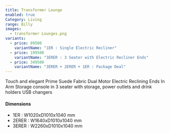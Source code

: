 ```yaml
---
title: Transformer Lounge
enabled: true
Category: Living
range: Billy
images:
  - transformer Lounges.png
variants:
  - price: 89500
    variantName: "1ER : Single Electric Recliner"
  - price: 199500
    variantName: "3ERER : 3 Seater with Electric Recliner Ends"
  - price: 349500
    variantName: "3ERER + 2ERER + 1ER : Package Deal"
---
```


Touch and elegant Prime Suede Fabric
Dual Motor Electric Reclining Ends
In Arm Storage
console in 3 seater with storage, power outlets and drink holders
USB changers

#### Dimensions

* 1ER : W1020xD1010x1040 mm
* 2ERER : W1640xD1010x1040 mm
* 3ERER : W2260xD1010x1040 mm
